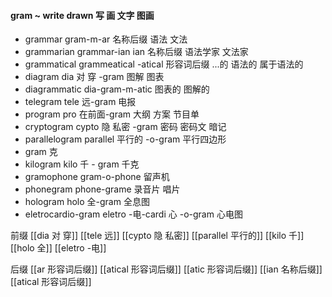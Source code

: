 #### gram ~ write drawn 写 画 文字 图画

- grammar  gram-m-ar 名称后缀 语法 文法
- grammarian grammar-ian ian 名称后缀  语法学家 文法家 
- grammatical grammeatical -atical 形容词后缀 ...的 语法的 属于语法的
- diagram dia 对 穿 -gram 图解 图表
- diagrammatic dia-gram-m-atic 图表的 图解的
- telegram tele 远-gram  电报
- program pro 在前面-gram  大纲 方案 节目单
- cryptogram cypto 隐 私密 -gram 密码 密码文  暗记
- parallelogram parallel 平行的 -o-gram  平行四边形
- gram 克
- kilogram kilo 千 - gram 千克
- gramophone gram-o-phone 留声机
- phonegram phone-grame 录音片 唱片
- hologram holo 全-gram 全息图
- eletrocardio-gram eletro -电-cardi 心 -o-gram 心电图


前缀
[[dia 对 穿]]
[[tele 远]]
[[cypto 隐 私密]]
[[parallel 平行的]]
[[kilo 千]]
[[holo 全]]
[[eletro -电]]

后缀
[[ar 形容词后缀]]
[[atical 形容词后缀]]
[[atic 形容词后缀]]
[[ian 名称后缀]]
[[atical 形容词后缀]]
